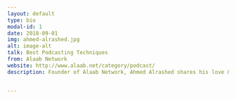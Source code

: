 ```yaml
---
layout: default
type: bio
modal-id: 1
date: 2018-09-01
img: ahmed-alrashed.jpg
alt: image-alt
talk: Best Podcasting Techniques
from: Alaab Network
website: http://www.alaab.net/category/podcast/
description: Founder of Alaab Network, Ahmed Alrashed shares his love & passion for video games on Alaab Podcast every week along with his lovable & amazing partners. He is also the main tech guy.


---
```

